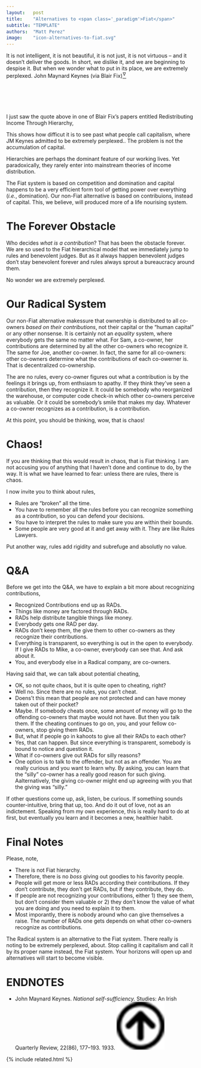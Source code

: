 ```yaml
---
layout:   post
title:    "Alternatives to <span class='_paradigm'>Fiat</span>"
subtitle: "TEMPLATE"
authors:  "Matt Perez"
image:    "icon-alternatives-to-fiat.svg"
---
```


<div style="display:none;">
 <p><span class="_quotespan">&hellip; we are extremely perplexed.</span></p>
</div>

<link rel="preconnect" href="https://fonts.googleapis.com">
<link rel="preconnect" href="https://fonts.gstatic.com" crossorigin>
<link href="https://fonts.googleapis.com/css2?family=Roboto+Serif&family=Roboto+Slab&display=swap" rel="stylesheet"> 

<div class='_citation'>
 <span class="_quotespan">It is not intelligent, it is not beautiful, it is not just, it is not virtuous &ndash; and it doesn’t deliver the goods. In short, we dislike it, and we are beginning to despise it. But when we wonder what to put in its place, we are extremely perplexed.</span>
 <span id="_signature">John Maynard Keynes (via Blair Fix)<a href="#en01"><sup id="bm01">&hairsp;&nabla;&hairsp;</sup></a></span>
</div>

<h1>&nbsp;</h1>
 <p>I just saw the quote above in one of Blair Fix&rsquo;s papers entitled <span class="_quotespan">Redistributing Income Through Hierarchy,</span></p>
 <p>This shows how difficut it is to see past what people call capitalism, where JM Keynes admitted to be <span class="_quotespan">extremely perplexed.</span>. The problem is not the accumulation of capital.</p>
  <div class="_citation">
   <span class="_quotespan">Hierarchies are perhaps the dominant feature of our working lives. Yet paradoxically, they rarely enter into mainstream theories of income distribution.</span>
  </div>
 <p>The <span class="_paradigm">Fiat</span> system is based on competition and domination and capital happens to be a very efficient form tool of getting power over everything (<em>i.e.</em>, domination). Our non-<span class="_paradigm">Fiat</span> alternative is based on contribuions, instead of capital. This, we believe, will produced more of a life nourising system.</p>

<h1>The Forever Obstacle</h1>
 <p>Who decides <em>what is a contribution</em>? That has been the obstacle forever. We are so used to the <span class="_paradigm">Fiat</span> hierarchical model that we immediately jump to rules and benevolent judges. But as it always happen benevolent judges don&rsquo;t stay benevolent forever and rules always sprout a bureaucracy around them.</p>
 <p>No wonder we are <span class="_quotespan">extremely perplexed.</span></p>

<h1>Our <span class="_paradigm">Radical</span> System</h1>
 <p>Our non-<span class="_paradigm">Fiat</span> alternative makessure that ownership is distributed to all co-owners <em>based on their contributions</em>, not their capital or the &ldquo;human capital&rdquo; or any other nonsense. It is certainly not an <em>equality</em> system, where everybody gets the same no matter what. For Sam, a co-owner, her contributions are determined by all the other co-owners who recognize it. The same for Joe, another co-owner. In fact, the same for all co-owners: other co-owners determine what the contributions of each co-owerner is. That is decentralized co-ownership.</p>
 <p>The are no rules, every co-owner figures out what a contribution is by the feelings it brings up, from enthsiasm to apathy. If they think they've seen a contribution, then they recognize it. It could be somebody who reorganized the warehouse, or computer code check-in which other co-owners perceive as valuable. Or it could be somebody&rsquo;s smile that makes my day. Whatever a co-owner recognizes as a contribution, is a contribution.</p>
 <p>At this point, you should be thinking, <span class="_quotespan">wow, that is chaos!</span></p>

<h1>Chaos!</h1>
 <p>If you are thinking that this would result in chaos, that is <span class="_paradigm">Fiat</span> thinking. I am not accusing you of anything that I haven&rsquo;t done and continue to do, by the way. It is what we have learned to fear: unless there are rules, there is chaos.</p>
 <p>I now invite you to think about rules,</p>
  <ul>
   <li>Rules are &ldquo;broken&rdquo; all the time.</li>
   <li>You have to remember all the rules before you can recognize something as a contribution, so you can defend your decisions.</li>
   <li>You have to interpret the rules to make sure you are within their bounds.</li>
   <li>Some people are very good at it and get away with it. They are like Rules Lawyers.</li>
  </ul>
 <p>Put another way, rules add rigidity and subrefuge and absolutly no value.</p>

<h1>Q&A</h1>
 <p>Before we get into the Q&A, we have to explain a bit more about recognizing contributions,</p>
  <ul>
   <li>Recognized Contributions end up as <span class="_paradigm">RAD</span>s.</li>
   <li>Things like money are factored through <span class="_paradigm">RAD</span>s.</li>
   <li><span class="_paradigm">RAD</span>s help distribute tangible things like money.</li>
   <li>Everybody gets one <span class="_paradigm">RAD</span> per day.</li>
   <li><span class="_paradigm">RAD</span>s don&rsquo;t keep them, the give them to other co-owners as they recognize their contributions.</li>
   <li>Everything is transparent, so everything is out in the open to everybody. If I give <span class="_paradigm">RAD</span>s to Mike, a co-owner, everybody can see that. And ask about it.</li>
   <li>You, and everybody else in a <span class="_paradigm">Radical</span> company, are co-owners.</li>
  </ul>
 <p>Having said that, we can talk about potential cheating,</p>
  <ul>
   <li class="_q">OK, so not quite chaos, but it is quite open to cheating, right?</li>
   <li class="_a">Well no. Since there are no rules, you can&rsquo;t cheat.</li>
   <li class="_q">Doens&rsquo;t this mean that people are not protected and can have money taken out of their pocket?</li>
   <li class="_a">Maybe. If somebody cheats once, some amount of money will go to the offending co-owners that maybe would not have. But then you talk them. If the cheating continues to go on, you, and your fellow co-owners, stop giving them <span class="_paradigm">RAD</span>s.</li>
   <li class="_q">But, what if people go in kahoots to give all their <span class="_paradigm">RAD</span>s to each other?</li>
   <li class="_a">Yes, that can happen. But since everything is transparent, somebody is bound to notice and question it.</li>
   <li class="_q">What if co-owners give out <span class="_paradigm">RAD</span>s for silly reasons?</li>
   <li class="_a">One option is to talk to the offender, but not as an offender. You are really curious and you want to learn why. By asking, you can learn that the &ldquo;silly&rdquo; co-owner has a really good reason for such giving. Aalternatively, the giving co-owner might end up agreeing with you that the giving was &ldquo;silly.&rdquo;</li>
  </ul>
 <p>If other questions come up, ask, listen, be curious. If something sounds counter-intuitive, bring that up, too. And do it out of love, not as an indictement. Speaking from my own experience, this is really hard to do at first, but eventually you learn and it becomes a new, healthier habit.</p>

<h1>Final Notes</h1>
 <p>Please, note,</p>
  <ul>
   <li>There is not <span class="_paradigm">Fiat</span> hierarchy.</li>
   <li>Therefore, there is no <em>boss</em> giving out goodies to his favority people.</li>
   <li>People will get more or less <span class="_paradigm">RAD</span>s according their contributions. If they don&rsquo;t contribute, they don't get <span class="_paradigm">RAD</span>s, but if they contribute, they do.</li>
   <li>If people are not recognizing your contributions, either 1) they see them, but don&rsquo;t consider them valuable or 2) they don&rsquo;t know the value of what you are doing and you need to explain it to them.</li>
   <li>Most imporantly, there is nobody around who can give themselves a raise. The number of <span class="_paradigm">RAD</span>s one gets depends on what other co-owners recognize as contributions.</li>
  </ul>
 <p>The <span class="_paradigm">Radical</span> system is an alternative to the <span class="_paradigm">Fiat</span> system. There really is noting to be <span class="_quotespan">extremely perplexed,</span> about. Stop calling it capitalism and call it by its proper name instead, the <span class="_paradigm">Fiat</span> system. Your horizons will open up and alternatives will start to become visible.</p>

<h1 class="_section">ENDNOTES</h1>
 <ul>
  <li id="en01">
   <p class="_list-item">
    John Maynard Keynes.
    <em>National self-sufficiency.</em>
    Studies: An Irish Quarterly Review, 22(86), 177–193.
    1933.
    <a class="_uparrow" href="#bm01"><img src="/assets/img/arrow-up-icon.png"></a>
   </p>
  </li>
 </ul>

{% include related.html %}
